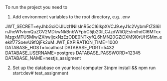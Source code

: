 To run the project you need to
1) Add environment variables to the root directory, e.g. .env

JWT_SECRET=eyJhbGciOiJIUzI1NiIsInR5cCI6IkpXVCJ9.eyJ1c2VybmFtZSI6InJheW1vbmQuZGV2MDkwNkBnbWFpbC5jb20iLCJzdWIiOjEsImlhdCI6MTcxMzgxMTU5MiwiZXhwIjoxNzEzODE0NTkyfQ.6hMN20GZiDXM9I0rUHSMm_eekif77SoevU9fQjFk2uM
JWT_EXPIRATION_TIME=1000
DATABASE_HOST=localhost
DATABASE_PORT=5432
DATABASE_USERNAME=postgres
DATABASE_PASSWORD=12345
DATABASE_NAME=nestjs_assigment

2) Set up the database on your local computer
3)npm install && npm run start:dev# test_assignment
